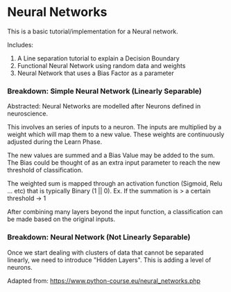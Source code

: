 # Neural Networks 
This is a basic tutorial/implementation for a Neural network.

Includes:
1. A Line separation tutorial to explain a Decision Boundary 
2. Functional Neural Network using random data and weights
3. Neural Network that uses a Bias Factor as a parameter 
### Breakdown: Simple Neural Network (Linearly Separable)
Abstracted: Neural Networks are modelled after Neurons
defined in neuroscience.

This involves an series of inputs to a neuron. The inputs
are multiplied by a weight which will map them to a new value.
These weights are continuously adjusted during the Learn Phase. 

The new values are summed and a Bias Value may be added to
the sum. The Bias could be thought of as an extra input 
parameter to reach the new threshold of classification.

The weighted sum is mapped through an activation function 
(Sigmoid, Relu ... etc) that is typically Binary (1 || 0).
Ex. If the summation is > a certain threshold -> 1

After combining many layers beyond the input function,
a classification can be made based on the original inputs.

### Breakdown: Neural Network (Not Linearly Separable)
    
Once we start dealing with clusters of data that cannot be separated linearly, we need to introduce "Hidden Layers".
This is adding a level of neurons. 
    
Adapted from: https://www.python-course.eu/neural_networks.php
